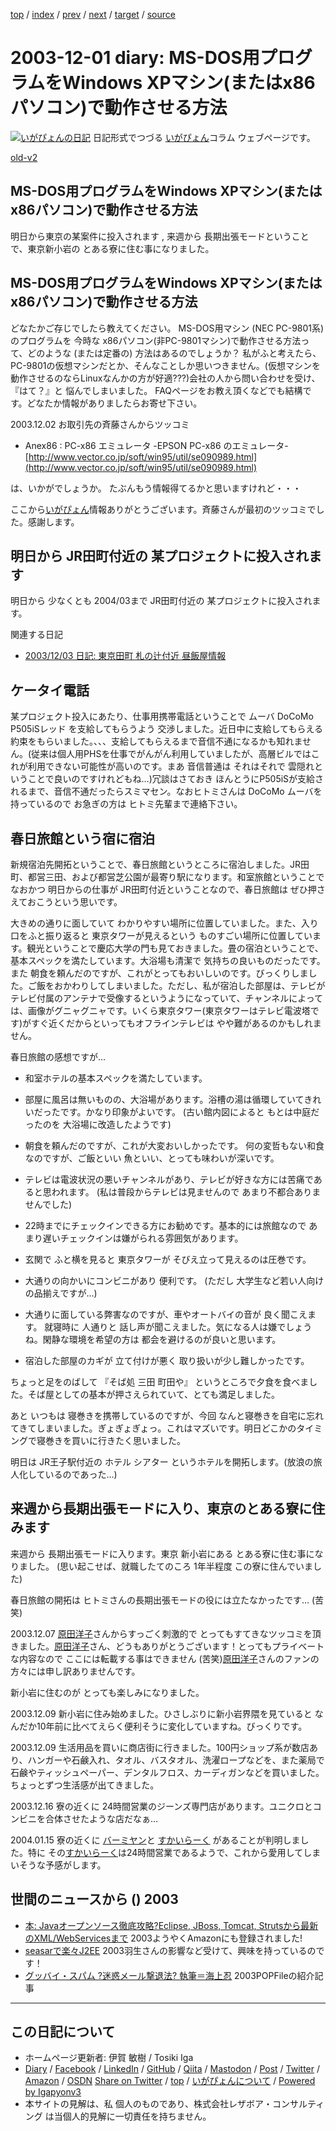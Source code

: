 [top](../index.html) 
 / [index](index.html) 
 / [prev](ig031130.html) 
 / [next](ig031202.html) 
 / [target](https://www.igapyon.jp/igapyon/diary/2003/ig031201.html) 
 / [source](https://github.com/igapyon/diary/blob/master/2003/ig031201.src.md) 

2003-12-01 diary: MS-DOS用プログラムをWindows XPマシン(またはx86パソコン)で動作させる方法
=====================================================================================================
[![いがぴょんの日記](https://www.igapyon.jp/igapyon/diary/images/iga200306s.jpg "いがぴょん")](https://www.igapyon.jp/igapyon/diary/memo/memoigapyon.html) 日記形式でつづる [いがぴょん](https://www.igapyon.jp/igapyon/diary/memo/memoigapyon.html)コラム ウェブページです。

[old-v2](ig031201-orig.html)

## MS-DOS用プログラムをWindows XPマシン(またはx86パソコン)で動作させる方法

明日から東京の某案件に投入されます , 来週から 長期出張モードということで、東京新小岩の とある寮に住む事になりました。


## MS-DOS用プログラムをWindows XPマシン(またはx86パソコン)で動作させる方法

どなたかご存じでしたら教えてください。
MS-DOS用マシン (NEC PC-9801系) のプログラムを 今時な x86パソコン(非PC-9801マシン)で動作させる方法って、どのような
(または定番の) 方法はあるのでしょうか？ 私がふと考えたら、PC-9801の仮想マシンだとか、そんなことしか思いつきません。(仮想マシンを動作させるのならLinuxなんかの方が好適???)会社の人から問い合わせを受け、『はて？』と 悩んでしまいました。
FAQページをお教え頂くなどでも結構です。どなたか情報がありましたらお寄せ下さい。

2003.12.02 お取引先の斉藤さんからツッコミ

* Anex86 : PC-x86 エミュレータ -EPSON PC-x86 のエミュレータ-
  [http://www.vector.co.jp/soft/win95/util/se090989.html](http://www.vector.co.jp/soft/win95/util/se090989.html)

は、いかがでしょうか。 たぶんもう情報得てるかと思いますけれど・・・

ここから[いがぴょん](https://www.igapyon.jp/igapyon/diary/memo/memoigapyon.html)情報ありがとうございます。斉藤さんが最初のツッコミでした。感謝します。

## 明日から JR田町付近の 某プロジェクトに投入されます

明日から 少なくとも 2004/03まで JR田町付近の 某プロジェクトに投入されます。

関連する日記

* [2003/12/03 日記: 東京田町 札の辻付近 昼飯屋情報](ig031203.html)

## ケータイ電話

某プロジェクト投入にあたり、仕事用携帯電話ということで ムーバ DoCoMo P505iSレッド を支給してもらうよう 交渉しました。近日中に支給してもらえる約束をもらいました。、、、支給してもらえるまで音信不通になるかも知れません。(従来は個人用PHSを仕事でがんがん利用していましたが、高層ビルではこれが利用できない可能性が高いのです。まあ 音信普通は それはそれで 雲隠れということで良いのですけれどもね…)冗談はさておき ほんとうにP505iSが支給されるまで、音信不通だったらスミマセン。なおヒトミさんは DoCoMo ムーバを持っているので お急ぎの方は ヒトミ先輩まで連絡下さい。

## 春日旅館という宿に宿泊

新規宿泊先開拓ということで、春日旅館というところに宿泊しました。JR田町、都営三田、および都営芝公園が最寄り駅になります。和室旅館ということで なおかつ 明日からの仕事が
JR田町付近ということなので、春日旅館は ぜひ押さえておこうという思いです。

大きめの通りに面していて わかりやすい場所に位置していました。また、入り口をふと振り返ると 東京タワーが見えるという ものすごい場所に位置しています。観光ということで慶応大学の門も見ておきました。畳の宿泊ということで、基本スペックを満たしています。大浴場も清潔で 気持ちの良いものだったです。また 朝食を頼んだのですが、これがとってもおいしいのです。びっくりしました。ご飯をおかわりしてしまいました。ただし、私が宿泊した部屋は、テレビが テレビ付属のアンテナで受像するというようになっていて、チャンネルによっては、画像がグニャグニャです。いくら東京タワー(東京タワーはテレビ電波塔です)がすぐ近くだからといってもオフラインテレビは やや難があるのかもしれません。

春日旅館の感想ですが…

* 和室ホテルの基本スペックを満たしています。
  
* 部屋に風呂は無いものの、大浴場があります。浴槽の湯は循環していてきれいだったです。かなり印象がよいです。
  (古い館内図によると もとは中庭だったのを 大浴場に改造したようです)
  
* 朝食を頼んだのですが、これが大変おいしかったです。
  何の変哲もない和食なのですが、ご飯といい 魚といい、とっても味わいが深いです。
  
* テレビは電波状況の悪いチャンネルがあり、テレビが好きな方には苦痛であると思われます。
  (私は普段からテレビは見ませんので あまり不都合ありませんでした)
  
* 22時までにチェックインできる方にお勧めです。基本的には旅館なので あまり遅いチェックインは嫌がられる雰囲気があります。
  
* 玄関で ふと横を見ると 東京タワーが そびえ立って見えるのは圧巻です。
  
* 大通りの向かいにコンビニがあり 便利です。
  (ただし 大学生など若い人向けの品揃えですが…)
  
* 大通りに面している弊害なのですが、車やオートバイの音が 良く聞こえます。
  就寝時に 人通りと 話し声が聞こえました。気になる人は嫌でしょうね。閑静な環境を希望の方は
  都会を避けるのが良いと思います。
  
* 宿泊した部屋のカギが 立て付けが悪く 取り扱いが少し難しかったです。

ちょっと足をのばして 『そば処 三田 町田や』 というところで夕食を食べました。そば屋としての基本が押さえられていて、とても満足しました。

あと いつもは 寝巻きを携帯しているのですが、今回 なんと寝巻きを自宅に忘れてきてしまいました。ぎょぎょぎょっ。これはマズいです。明日どこかのタイミングで寝巻きを買いに行きたく思いました。

明日は JR王子駅付近の ホテル シアター というホテルを開拓します。(放浪の旅人化しているのであった…)

## 来週から長期出張モードに入り、東京のとある寮に住みます

来週から 長期出張モードに入ります。東京 新小岩にある とある寮に住む事になりました。
(思い起こせば、就職したてのころ 1年半程度 この寮に住んでいました)

春日旅館の開拓は ヒトミさんの長期出張モードの役には立たなかったです… (苦笑)

2003.12.07 [原田洋子](http://www.netpotlet.com/)さんからすっごく刺激的で とってもすてきなツッコミを頂きました。[原田洋子](http://www.netpotlet.com/)さん、どうもありがとうございます！とってもプライベートな内容なので ここには転載する事はできません (苦笑)[原田洋子](http://www.netpotlet.com/)さんのファンの方々には申し訳ありませんです。

新小岩に住むのが とっても楽しみになりました。

2003.12.09 新小岩に住み始めました。ひさしぶりに新小岩界隈を見ていると なんだか10年前に比べてえらく便利そうに変化していますね。びっくりです。

2003.12.09 生活用品を買いに商店街に行きました。100円ショップ系が数店あり、ハンガーや石鹸入れ、タオル、バスタオル、洗濯ロープなどを、また薬局で石鹸やティッシュペーパー、デンタルフロス、カーディガンなどを買いました。ちょっとずつ生活感が出てきました。

2003.12.16 寮の近くに 24時間営業のジーンズ専門店があります。ユニクロとコンビニを合体させたような店だなぁ…

2004.01.15 寮の近くに [バーミヤン](http://www.skylark.co.jp/cgi-bin/topmenu/menu_ch.cgi?url-http://www.skylark.co.jp/k/k00gt.html)と [すかいらーく](http://www.skylark.co.jp/) があることが判明しました。特に その[すかいらーく](http://www.skylark.co.jp/)は24時間営業であるようで、これから愛用してしまいそうな予感がします。

## 世間のニュースから () 2003

* [本: Javaオープンソース徹底攻略?Eclipse, JBoss, Tomcat, Strutsから最新のXML/WebServicesまで](http://www.amazon.co.jp/exec/obidos/ASIN/4883731901/toraneko-22/)  2003ようやくAmazonにも登録されました!
* [seasarで楽々J2EE](http://homepage3.nifty.com/ueyan/seasar/index.html)  2003羽生さんの影響など受けて、興味を持っているのです！
* [グッバイ・スパム ?迷惑メール撃退法? 執筆＝海上忍](http://pcweb.mycom.co.jp/special/2003/spam/)  2003POPFileの紹介記事


----------------------------------------------------------------------------------------------------

## この日記について

* ホームページ更新者: 伊賀 敏樹 / Tosiki Iga
* [Diary](https://www.igapyon.jp/igapyon/diary/) / [Facebook](https://www.facebook.com/igapyon) / [LinkedIn](https://www.linkedin.com/in/toshikiiga) / [GitHub](https://github.com/igapyon) / [Qiita](https://qiita.com/igapyon) / [Mastodon](https://social.vivaldi.net/@igapyon) / [Post](https://post.news/igapyon) / [Twitter](https://twitter.com/ToshikiIga) / [Amazon](https://www.amazon.co.jp/%E4%BC%8A%E8%B3%80-%E6%95%8F%E6%A8%B9/e/B004LTQWCQ) / [OSDN](https://ja.osdn.net/users/iga/)
[Share on Twitter](https://twitter.com/intent/tweet?hashtags=igapyon%2Cdiary%2C%E3%81%84%E3%81%8C%E3%81%B4%E3%82%87%E3%82%93&text=MS-DOS%E7%94%A8%E3%83%97%E3%83%AD%E3%82%B0%E3%83%A9%E3%83%A0%E3%82%92Windows+XP%E3%83%9E%E3%82%B7%E3%83%B3%28%E3%81%BE%E3%81%9F%E3%81%AFx86%E3%83%91%E3%82%BD%E3%82%B3%E3%83%B3%29%E3%81%A7%E5%8B%95%E4%BD%9C%E3%81%95%E3%81%9B%E3%82%8B%E6%96%B9%E6%B3%95&url=https%3A%2F%2Fwww.igapyon.jp%2Figapyon%2Fdiary%2F2003%2Fig031201.html) / [top](../index.html) / [いがぴょんについて](https://www.igapyon.jp/igapyon/diary/memo/memoigapyon.html) / [Powered by Igapyonv3](https://github.com/igapyon/igapyonv3)
* 本サイトの見解は、私 個人のものであり、株式会社レザボア・コンサルティング は当個人的見解に一切責任を持ちません。 
